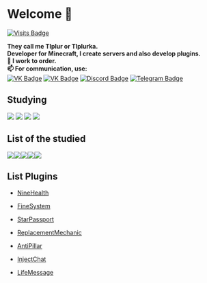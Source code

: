 
# Welcome 💚
[![Visits Badge](https://badges.pufler.dev/visits/TIplur-ka/TIplur-ka)](https://badges.pufler.dev)


**They call me TIplur or TIplurka.    
Developer for Minecraft, I create servers and also develop plugins.   
💸 I work to order.   
📫 For communication, use:**  
[![VK Badge](https://img.shields.io/static/v1?label&message=Studio&logoColor=white&color=blue&logo=VK)](https://vk.com/angelitex/) [![VK Badge](https://img.shields.io/static/v1?label&message=Profile&logoColor=white&color=blue&logo=VK)](https://vk.com/tiplurka/) [![Discord Badge](https://img.shields.io/static/v1?label&message=Discord&logoColor=white&color=blue&logo=DISCORD)](https://discord.gg/vt42AdR/) [![Telegram Badge](https://img.shields.io/static/v1?label&message=Telegram&logoColor=white&color=blue&logo=TELEGRAM)](https://tlgg.ru/tiplur/)

## **Studying**

<img src="https://img.icons8.com/color/64/000000/intellij-idea.png"/> <img src="https://img.icons8.com/color/64/000000/pycharm.png"/> <img src="https://img.icons8.com/color/64/000000/nodejs.png"/> <img src="https://img.icons8.com/color/64/000000/javascript--v1.png"/>

## **List of the studied**

<img src="https://img.icons8.com/color/64/000000/adobe-photoshop--v1.png"/><img src="https://img.icons8.com/color/64/000000/adobe-illustrator--v1.png"/><img src="https://img.icons8.com/color/64/000000/movavi.png"/><img src="https://img.icons8.com/color/64/000000/html-5--v1.png"/><img src="https://img.icons8.com/color/64/000000/css3.png"/>

## **List Plugins**
- <p><a href="https://spigotmc.ru/resources/replacement-mechanic.581/">NineHealth</a></p>   
- <p><a href="https://spigotmc.ru/resources/replacement-mechanic.581/">FineSystem</a></p> 
- <p><a href="https://spigotmc.ru/resources/replacement-mechanic.581/">StarPassport</a></p> 
- <p><a href="https://spigotmc.ru/resources/replacement-mechanic.581/">ReplacementMechanic</a></p>  
- <p><a href="https://spigotmc.ru/resources/antipillar.660/">AntiPillar</a></p> 
- <p><a href="">InjectChat</a></p>
- <p><a href="">LifeMessage</a></p>  


<!--
**TIplur-ka/TIplur-ka** is a ✨ _special_ ✨ repository because its `README.md` (this file) appears on your GitHub profile.

Here are some ideas to get you started:

- 🔭 I’m currently working on ...
- 🌱 I’m currently learning ...
- 👯 I’m looking to collaborate on ...
- 🤔 I’m looking for help with ...
- 💬 Ask me about ...
- 📫 How to reach me: ...
- 😄 Pronouns: ...
- ⚡ Fun fact: ...
-->
